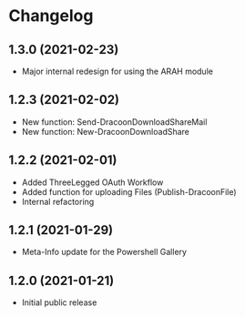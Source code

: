 ﻿# Changelog
## 1.3.0 (2021-02-23)
 - Major internal redesign for using the ARAH module
## 1.2.3 (2021-02-02)
 - New function: Send-DracoonDownloadShareMail
 - New function: New-DracoonDownloadShare
## 1.2.2 (2021-02-01)
 - Added ThreeLegged OAuth Workflow
 - Added function for uploading Files (Publish-DracoonFile)
 - Internal refactoring
## 1.2.1 (2021-01-29)
 - Meta-Info update for the Powershell Gallery
## 1.2.0 (2021-01-21)
 - Initial public release
